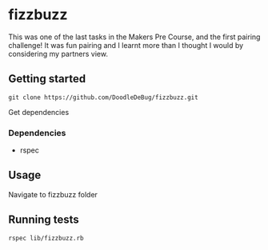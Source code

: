 # fizzbuzz

This was one of the last tasks in the Makers Pre Course, and the first pairing challenge! It was fun pairing and I learnt more than I thought I would by considering my partners view.

## Getting started

`git clone https://github.com/DoodleDeBug/fizzbuzz.git`

Get dependencies

### Dependencies

- rspec

## Usage

Navigate to fizzbuzz folder

## Running tests

`rspec lib/fizzbuzz.rb`
